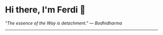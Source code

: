 <h1>Hi there, I'm Ferdi 👋</h1>

<p><em>
  "The essence of the Way is detachment." — Bodhidharma
</em></p>

---
